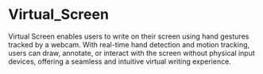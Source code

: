 # Virtual_Screen
Virtual Screen enables users to write on their screen using hand gestures tracked by a webcam. With real-time hand detection and motion tracking, users can draw, annotate, or interact with the screen without physical input devices, offering a seamless and intuitive virtual writing experience.
